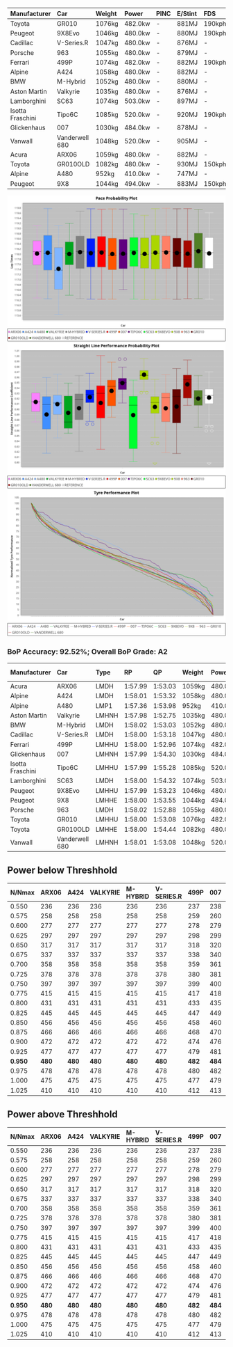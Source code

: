 | Manufacturer     | Car            | Weight | Power   | PINC    | E/Stint | FDS     |
|:-|:-|:-|:-|:-|:-|:-|
| Toyota           | GR010          | 1076kg | 482.0kw |    -    | 881MJ   | 190kph  |
| Peugeot          | 9X8Evo         | 1046kg | 480.0kw |    -    | 880MJ   | 190kph  |
| Cadillac         | V-Series.R     | 1047kg | 480.0kw |    -    | 876MJ   |    -    |
| Porsche          | 963            | 1055kg | 480.0kw |    -    | 879MJ   |    -    |
| Ferrari          | 499P           | 1074kg | 482.0kw |    -    | 882MJ   | 190kph  |
| Alpine           | A424           | 1058kg | 480.0kw |    -    | 882MJ   |    -    |
| BMW              | M-Hybrid       | 1052kg | 480.0kw |    -    | 880MJ   |    -    |
| Aston Martin     | Valkyrie       | 1035kg | 480.0kw |    -    | 876MJ   |    -    |
| Lamborghini      | SC63           | 1074kg | 503.0kw |    -    | 897MJ   |    -    |
| Isotta Fraschini | Tipo6C         | 1085kg | 520.0kw |    -    | 920MJ   | 190kph  |
| Glickenhaus      | 007            | 1030kg | 484.0kw |    -    | 878MJ   |    -    |
| Vanwall          | Vanderwell 680 | 1048kg | 520.0kw |    -    | 905MJ   |    -    |
| Acura            | ARX06          | 1059kg | 480.0kw |    -    | 882MJ   |    -    |
| Toyota           | GR010OLD       | 1082kg | 480.0kw |    -    | 930MJ   | 150kph  |
| Alpine           | A480           | 952kg  | 410.0kw |    -    | 747MJ   |    -    |
| Peugeot          | 9X8            | 1044kg | 494.0kw |    -    | 883MJ   | 150kph  |

![PACECHART](./IMG/AUTO.png)
![STRAIGHTLINEPERFORMANCECHART](./IMG/AUTO_sp.png)
![TYREPERFORMANCECHART](./IMG/AUTO_tw.png)

### BoP Accuracy: 92.52%; Overall BoP Grade: A2
| Manufacturer     | Car            | Type  | RP      | QP      | Weight | Power¹  | Threshhold | PINC    | Power²   | E/Stint | AVG Vmax  | FDS     | RDLC | L/Stint | BOP-Grade | Model Accuracy | Model Points | Match%  | SimDiff |
|:-|:-|:-|:-|:-|:-|:-|:-|:-|:-|:-|:-|:-|:-|:-|:-|:-|:-|:-|:-|
| Acura            | ARX06          | LMDH  | 1:57.99 | 1:53.03 | 1059kg | 480.0kw | 0.0kph     |    -    | 480.00kw |  882MJ  | 286.46kph |    -    | 1.01 | 34      | +B2       | 100.00%        | 996          | 83.76%  | #       |
| Alpine           | A424           | LMDH  | 1:58.01 | 1:53.32 | 1058kg | 480.0kw | 0.0kph     |    -    | 480.00kw |  882MJ  | 282.78kph |    -    | 1.02 | 34      | ~A1       | 96.10%         | 2390         | 95.83%  | #       |
| Alpine           | A480           | LMP1  | 1:57.36 | 1:53.98 |  952kg | 410.0kw | 0.0kph     |    -    | 410.00kw |  747MJ  | 284.91kph |    -    | 0.98 | 32      | -C1       | 95.62%         | 1701         | 76.03%  | #       |
| Aston Martin     | Valkyrie       | LMHNH | 1:57.98 | 1:52.75 | 1035kg | 480.0kw | 0.0kph     |    -    | 480.00kw |  876MJ  | 284.40kph |    -    | 1.04 | 34      | +C2       | 100.00%        | 466          | 74.32%  | #       |
| BMW              | M-Hybrid       | LMDH  | 1:58.02 | 1:53.03 | 1052kg | 480.0kw | 0.0kph     |    -    | 480.00kw |  880MJ  | 284.95kph |    -    | 1.02 | 34      | ~A1       | 100.00%        | 3339         | 100.00% | #       |
| Cadillac         | V-Series.R     | LMDH  | 1:58.00 | 1:53.18 | 1047kg | 480.0kw | 0.0kph     |    -    | 480.00kw |  876MJ  | 287.08kph |    -    | 1.02 | 34      | ~A1       | 99.56%         | 5841         | 98.11%  | #       |
| Ferrari          | 499P           | LMHHU | 1:58.00 | 1:52.96 | 1074kg | 482.0kw | 0.0kph     |    -    | 482.00kw |  882MJ  | 285.64kph | 190kph  | 1.03 | 34      | ~A1       | 99.57%         | 7417         | 100.00% | #       |
| Glickenhaus      | 007            | LMHNH | 1:57.99 | 1:54.30 | 1030kg | 484.0kw | 0.0kph     |    -    | 484.00kw |  878MJ  | 291.59kph |    -    | 0.97 | 34      | ~A1       | 93.90%         | 2170         | 97.88%  | #       |
| Isotta Fraschini | Tipo6C         | LMHHU | 1:57.99 | 1:55.28 | 1085kg | 520.0kw | 0.0kph     |    -    | 520.00kw |  920MJ  | 291.86kph | 190kph  | 1.03 | 34      | +B2       | 100.00%        | 132          | 81.08%  | #       |
| Lamborghini      | SC63           | LMDH  | 1:58.00 | 1:54.32 | 1074kg | 503.0kw | 0.0kph     |    -    | 503.00kw |  897MJ  | 284.23kph |    -    | 1.03 | 34      | ~A1       | 100.00%        | 784          | 99.89%  | #       |
| Peugeot          | 9X8Evo         | LMHHU | 1:57.99 | 1:53.23 | 1046kg | 480.0kw | 0.0kph     |    -    | 480.00kw |  880MJ  | 294.50kph | 190kph  | 1.01 | 34      | +B1       | 100.00%        | 1891         | 88.52%  | #       |
| Peugeot          | 9X8            | LMHHE | 1:58.00 | 1:53.55 | 1044kg | 494.0kw | 0.0kph     |    -    | 494.00kw |  883MJ  | 285.79kph | 150kph  | 1.03 | 34      | ~A1       | 99.96%         | 4579         | 99.14%  | #       |
| Porsche          | 963            | LMDH  | 1:58.02 | 1:52.88 | 1055kg | 480.0kw | 0.0kph     |    -    | 480.00kw |  879MJ  | 284.78kph |    -    | 1.02 | 34      | ~A1       | 98.39%         | 16118        | 100.00% | #       |
| Toyota           | GR010          | LMHHU | 1:58.00 | 1:53.08 | 1076kg | 482.0kw | 0.0kph     |    -    | 482.00kw |  881MJ  | 284.49kph | 190kph  | 1.03 | 34      | ~A1       | 99.90%         | 5196         | 100.00% | #       |
| Toyota           | GR010OLD       | LMHHE | 1:58.00 | 1:54.44 | 1082kg | 480.0kw | 0.0kph     |    -    | 480.00kw |  930MJ  | 290.45kph | 150kph  | 1.02 | 34      | +B1       | 97.31%         | 905          | 85.84%  | #       |
| Vanwall          | Vanderwell 680 | LMHNH | 1:58.01 | 1:53.08 | 1048kg | 520.0kw | 0.0kph     |    -    | 520.00kw |  905MJ  | 292.20kph |    -    | 1.00 | 34      | ~A1       | 98.91%         | 543          | 100.00% | #       |

## Power below Threshhold
| N/Nmax    | ARX06   | A424    | VALKYRIE | M-HYBRID | V-SERIES.R | 499P    | 007     | TIPO6C  | SC63    | 9X8EVO  | 9X8     | 963     | GR010   | GR010OLD | VANDERWELL 680 | ​     | RPM      | A480       |
|:-|:-|:-|:-|:-|:-|:-|:-|:-|:-|:-|:-|:-|:-|:-|:-|:-|:-|:-|
|  0.550    |  236    |  236    |  236     |  236     |  236       |  237    |  238    |  256    |  248    |  236    |  243    |  236    |  237    |  236     |  256           |  ​    |   --     |   -        |
|  0.575    |  258    |  258    |  258     |  258     |  258       |  259    |  260    |  279    |  271    |  258    |  266    |  258    |  259    |  258     |  279           |  ​    |   --     |   -        |
|  0.600    |  277    |  277    |  277     |  277     |  277       |  278    |  279    |  300    |  291    |  277    |  285    |  277    |  278    |  277     |  300           |  ​    |   --     |   -        |
|  0.625    |  297    |  297    |  297     |  297     |  297       |  298    |  299    |  322    |  311    |  297    |  305    |  297    |  298    |  297     |  322           |  ​    |   --     |   -        |
|  0.650    |  317    |  317    |  317     |  317     |  317       |  318    |  320    |  343    |  332    |  317    |  326    |  317    |  318    |  317     |  343           |  ​    |   --     |   -        |
|  0.675    |  337    |  337    |  337     |  337     |  337       |  338    |  340    |  365    |  353    |  337    |  347    |  337    |  338    |  337     |  365           |  ​    |   --     |   -        |
|  0.700    |  358    |  358    |  358     |  358     |  358       |  359    |  361    |  387    |  374    |  358    |  368    |  358    |  359    |  358     |  387           |  ​    |   --     |   -        |
|  0.725    |  378    |  378    |  378     |  378     |  378       |  380    |  381    |  409    |  395    |  378    |  389    |  378    |  380    |  378     |  409           |  ​    |   --     |   -        |
|  0.750    |  397    |  397    |  397     |  397     |  397       |  399    |  400    |  430    |  416    |  397    |  408    |  397    |  399    |  397     |  430           |  ​    |   --     |   -        |
|  0.775    |  415    |  415    |  415     |  415     |  415       |  417    |  418    |  449    |  435    |  415    |  427    |  415    |  417    |  415     |  449           |  ​    |  5000    |  -3213569  |
|  0.800    |  431    |  431    |  431     |  431     |  431       |  433    |  435    |  467    |  452    |  431    |  444    |  431    |  433    |  431     |  467           |  ​    |  5500    |  -3499979  |
|  0.825    |  445    |  445    |  445     |  445     |  445       |  447    |  449    |  482    |  467    |  445    |  458    |  445    |  447    |  445     |  482           |  ​    |  5999    |  -3800400  |
|  0.850    |  456    |  456    |  456     |  456     |  456       |  458    |  460    |  494    |  478    |  456    |  469    |  456    |  458    |  456     |  494           |  ​    |  6499    |  -4114832  |
|  0.875    |  466    |  466    |  466     |  466     |  466       |  468    |  470    |  505    |  488    |  466    |  479    |  466    |  468    |  466     |  505           |  ​    |  7000    |  -4443276  |
|  0.900    |  472    |  472    |  472     |  472     |  472       |  474    |  476    |  512    |  495    |  472    |  486    |  472    |  474    |  472     |  512           |  ​    |  7500    |  -4785730  |
|  0.925    |  477    |  477    |  477     |  477     |  477       |  479    |  481    |  517    |  500    |  477    |  491    |  477    |  479    |  477     |  517           |  ​    |  8000    |  407       |
| **0.950** | **480** | **480** | **480**  | **480**  | **480**    | **482** | **484** | **520** | **503** | **480** | **494** | **480** | **482** | **480**  | **520**        | **​** | **8499** | **410**    |
|  0.975    |  478    |  478    |  478     |  478     |  478       |  480    |  482    |  518    |  501    |  478    |  492    |  478    |  480    |  478     |  518           |  ​    |  9000    |  205       |
|  1.000    |  475    |  475    |  475     |  475     |  475       |  477    |  479    |  514    |  498    |  475    |  489    |  475    |  477    |  475     |  514           |  ​    |   --     |   -        |
|  1.025    |  410    |  410    |  410     |  410     |  410       |  412    |  413    |  444    |  430    |  410    |  422    |  410    |  412    |  410     |  444           |  ​    |   --     |   -        |

## Power above Threshhold
| N/Nmax    | ARX06   | A424    | VALKYRIE | M-HYBRID | V-SERIES.R | 499P    | 007     | TIPO6C  | SC63    | 9X8EVO  | 9X8     | 963     | GR010   | GR010OLD | VANDERWELL 680 | ​     | RPM      | A480       |
|:-|:-|:-|:-|:-|:-|:-|:-|:-|:-|:-|:-|:-|:-|:-|:-|:-|:-|:-|
|  0.550    |  236    |  236    |  236     |  236     |  236       |  237    |  238    |  256    |  248    |  236    |  243    |  236    |  237    |  236     |  256           |  ​    |   --     |   -        |
|  0.575    |  258    |  258    |  258     |  258     |  258       |  259    |  260    |  279    |  271    |  258    |  266    |  258    |  259    |  258     |  279           |  ​    |   --     |   -        |
|  0.600    |  277    |  277    |  277     |  277     |  277       |  278    |  279    |  300    |  291    |  277    |  285    |  277    |  278    |  277     |  300           |  ​    |   --     |   -        |
|  0.625    |  297    |  297    |  297     |  297     |  297       |  298    |  299    |  322    |  311    |  297    |  305    |  297    |  298    |  297     |  322           |  ​    |   --     |   -        |
|  0.650    |  317    |  317    |  317     |  317     |  317       |  318    |  320    |  343    |  332    |  317    |  326    |  317    |  318    |  317     |  343           |  ​    |   --     |   -        |
|  0.675    |  337    |  337    |  337     |  337     |  337       |  338    |  340    |  365    |  353    |  337    |  347    |  337    |  338    |  337     |  365           |  ​    |   --     |   -        |
|  0.700    |  358    |  358    |  358     |  358     |  358       |  359    |  361    |  387    |  374    |  358    |  368    |  358    |  359    |  358     |  387           |  ​    |   --     |   -        |
|  0.725    |  378    |  378    |  378     |  378     |  378       |  380    |  381    |  409    |  395    |  378    |  389    |  378    |  380    |  378     |  409           |  ​    |   --     |   -        |
|  0.750    |  397    |  397    |  397     |  397     |  397       |  399    |  400    |  430    |  416    |  397    |  408    |  397    |  399    |  397     |  430           |  ​    |   --     |   -        |
|  0.775    |  415    |  415    |  415     |  415     |  415       |  417    |  418    |  449    |  435    |  415    |  427    |  415    |  417    |  415     |  449           |  ​    |  5000    |  -3213569  |
|  0.800    |  431    |  431    |  431     |  431     |  431       |  433    |  435    |  467    |  452    |  431    |  444    |  431    |  433    |  431     |  467           |  ​    |  5500    |  -3499979  |
|  0.825    |  445    |  445    |  445     |  445     |  445       |  447    |  449    |  482    |  467    |  445    |  458    |  445    |  447    |  445     |  482           |  ​    |  5999    |  -3800400  |
|  0.850    |  456    |  456    |  456     |  456     |  456       |  458    |  460    |  494    |  478    |  456    |  469    |  456    |  458    |  456     |  494           |  ​    |  6499    |  -4114832  |
|  0.875    |  466    |  466    |  466     |  466     |  466       |  468    |  470    |  505    |  488    |  466    |  479    |  466    |  468    |  466     |  505           |  ​    |  7000    |  -4443276  |
|  0.900    |  472    |  472    |  472     |  472     |  472       |  474    |  476    |  512    |  495    |  472    |  486    |  472    |  474    |  472     |  512           |  ​    |  7500    |  -4785730  |
|  0.925    |  477    |  477    |  477     |  477     |  477       |  479    |  481    |  517    |  500    |  477    |  491    |  477    |  479    |  477     |  517           |  ​    |  8000    |  407       |
| **0.950** | **480** | **480** | **480**  | **480**  | **480**    | **482** | **484** | **520** | **503** | **480** | **494** | **480** | **482** | **480**  | **520**        | **​** | **8499** | **410**    |
|  0.975    |  478    |  478    |  478     |  478     |  478       |  480    |  482    |  518    |  501    |  478    |  492    |  478    |  480    |  478     |  518           |  ​    |  9000    |  205       |
|  1.000    |  475    |  475    |  475     |  475     |  475       |  477    |  479    |  514    |  498    |  475    |  489    |  475    |  477    |  475     |  514           |  ​    |   --     |   -        |
|  1.025    |  410    |  410    |  410     |  410     |  410       |  412    |  413    |  444    |  430    |  410    |  422    |  410    |  412    |  410     |  444           |  ​    |   --     |   -        |
